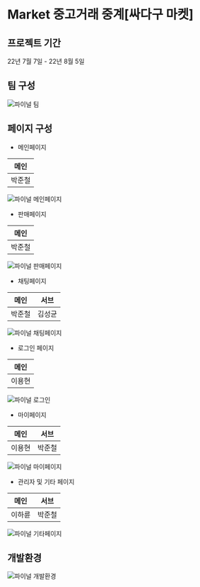 # Market 중고거래 중계[싸다구 마켓]

## 프로젝트 기간
22년 7월 7일 - 22년 8월 5일

## 팀 구성

![파이널 팀](https://user-images.githubusercontent.com/98640331/187187613-5f213f9b-2e2b-480f-8fa0-d455793bd653.jpg)

## 페이지 구성
* 메인페이지

 메인 |
--- |
박준철 |

![파이널 메인페이지](https://user-images.githubusercontent.com/98640331/187187711-b014647d-4b0e-4292-8fbf-31cbe7a6d4c7.jpg)

* 판매페이지

 메인 |
--- |
박준철 |

![파이널 판매페이지](https://user-images.githubusercontent.com/98640331/187187799-7c2e4071-6581-4334-a5da-ec166de93ead.jpg)

* 채팅페이지

 메인 | 서브 |
--- | --- |
박준철 | 김성균 |

![파이널 채팅페이지](https://user-images.githubusercontent.com/98640331/187187954-78657fc1-ef45-43c5-a805-dc9163c70874.jpg)

* 로그인 페이지

 메인 |
--- |
이용현 |

![파이널 로그인](https://user-images.githubusercontent.com/98640331/187188047-21e46368-8bee-4d63-af1f-351b8b6b9342.jpg)

* 마이페이지

 메인 | 서브 |
--- | --- |
이용현 | 박준철 |

![파이널 마이페이지](https://user-images.githubusercontent.com/98640331/187188262-e653eba9-9b55-4d83-84bb-3d3048adfb54.jpg)

* 관리자 및 기타 페이지

 메인 | 서브 |
--- | --- |
이하륜 | 박준철 |

![파이널 기타페이지](https://user-images.githubusercontent.com/98640331/187188369-10ac3692-735c-41d4-ac58-999955e2e9b6.jpg)

## 개발환경

![파이널 개발환경](https://user-images.githubusercontent.com/98640331/187188469-6fdbe7e6-53a7-4920-91a8-c993cabd2345.JPG)


